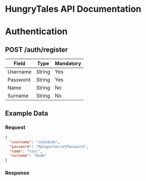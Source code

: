 # HungryTales API Documentation

# Authentication

## POST /auth/register

| Field | Type | Mandatory |
|-------|------|-----------|
|Username|String|Yes|
|Password|String|Yes|
|Name|String|No|
|Surname|String|No|

## Example Data

### Request
```json
{
  "username": "cooldude",
  "password": "MySuperSecretPassword",
  "name": "Cool",
  "surname": "Dude"
}
```

### Response
